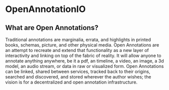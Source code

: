 # OpenAnnotationIO
## What are Open Annotations?

Traditional annotations are marginalia, errata, and highlights in printed books, schemas, picture, and other physical media. Open Annotations are an attempt to recreate and extend that functionality as a new layer of interactivity and linking on top of the fabric of reality. It will allow anyone to annotate anything anywhere, be it a pdf, an timeline, a video, an image, a 3d model, an audio stream, or data in raw or visualized form. Open Annotations can be linked, shared between services, tracked back to their origins, searched and discovered, and stored wherever the author wishes; the vision is for a decentralized and open annotation infrastructure.
